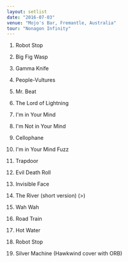 ```yaml
---
layout: setlist
date: "2016-07-03"
venue: "Mojo's Bar, Fremantle, Australia"
tour: "Nonagon Infinity"
---
```



 1. Robot Stop

 2. Big Fig Wasp

 3. Gamma Knife

 4. People-Vultures

 5. Mr. Beat

 6. The Lord of Lightning

 7. I'm in Your Mind

 8. I'm Not in Your Mind

 9. Cellophane

10. I'm in Your Mind Fuzz

11. Trapdoor

12. Evil Death Roll

13. Invisible Face

14. The River
    (short version) (>)

15. Wah Wah

16. Road Train

17. Hot Water

18. Robot Stop

19. Silver Machine
    (Hawkwind cover with ORB)


